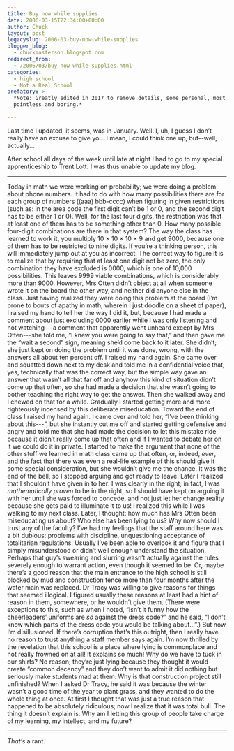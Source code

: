 ```yaml
---
title: Buy now while supplies
date: 2006-03-15T22:34:00+00:00
author: Chuck
layout: post
legacyslug: 2006-03-buy-now-while-supplies
blogger_blog:
  - chuckmasterson.blogspot.com
redirect_from:
  - /2006/03/buy-now-while-supplies.html
categories:
  - high school
  - Not a Real School
prefatory: >-
  *Note: Greatly edited in 2017 to remove details, some personal, most merely
  pointless and boring.*

---
```


Last time I updated, it seems, was in January. Well. I, uh, I guess I
don’t really have an excuse to give you. I mean, I could think one up,
but--well, actually...

After school all days of the week until late at night I had to go to my special
apprenticeship to Trent Lott. I was thus unable to update my blog.


* * *

Today in math we were working on probability; we were doing a problem about
phone numbers. It had to do with how many possibilities there are for each
group of numbers ((aaa) bbb-cccc) when figuring in given restrictions (such as:
in the area code the first digit can’t be 1 or 0, and the second digit
has to be either 1 or 0). Well, for the last four digits, the restriction was
that at least one of them has to be something other than 0. How many possible
four-digit combinations are there in that system? The way the class has learned
to work it, you multiply 10 × 10 × 10 × 9 and get 9000, because one of them has
to be restricted to nine digits. If you’re a thinking person, this will
immediately jump out at you as incorrect. The correct way to figure it is to
realize that by requiring that at least one digit not be zero, the only
combination they have excluded is 0000, which is one of 10,000 possibilities.
This leaves 9999 viable combinations, which is considerably more than 9000.
However, Mrs Otten didn’t object at all when someone wrote it on the
board the other way, and neither did anyone else in the class. Just having
realized they were doing this problem at the board (I’m prone to bouts of
apathy in math, wherein I just doodle on a sheet of paper), I raised my hand to
tell her the way I did it, but, because I had made a comment about just
excluding 0000 earlier while I was only listening and not watching---a
comment that apparently went unheard except by Mrs Otten---she told me,
“I knew you were going to say that,” and then gave me the
“wait a second” sign, meaning she’d come back to it later.
She didn’t; she just kept on doing the problem until it was done, wrong,
with the answers all about ten percent off. I raised my hand again. She came
over and squatted down next to my desk and told me in a confidential voice
that, yes, technically that was the correct way, but the simple way gave an
answer that wasn’t all that far off and anyhow this kind of situation
didn’t come up that often, so she had made a decision that she
wasn’t going to bother teaching the right way to get the answer. Then she
walked away and I chewed on that for a while. Gradually I started getting more
and more righteously incensed by this deliberate miseducation. Toward the end
of class I raised my hand again. I came over and told her, “I’ve
been thinking about this---”, but she instantly cut me off and
started getting defensive and angry and told me that she had made the decision
to let this mistake ride because it didn’t really come up that often and
if I wanted to debate her on it we could do it in private. I started to make
the argument that none of the other stuff we learned in math class came up that
often, or, indeed, _ever_, and the fact that there was even a real-life example
of this should give it some special consideration, but she wouldn’t give
me the chance. It was the end of the bell, so I stopped arguing and got ready
to leave. Later I realized that I shouldn’t have given in to her: I was
clearly in the right; in fact, I was _mathematically proven_ to be in the
right, so I should have kept on arguing it with her until she was forced to
concede, and not just let her change reality because she gets paid to
illuminate it to us! I realized this while I was walking to my next class.
Later, I thought: how much has Mrs Otten been miseducating us about? Who else
has been lying to us? Why now should I trust any of the faculty? I’ve had
my feelings that the staff around here was a bit dubious: problems with
discipline, unquestioning acceptance of totalitarian regulations. Usually
I’ve been able to overlook it and figure that I simply misunderstood or
didn’t well enough understand the situation. Perhaps that guy’s
swearing and slurring wasn’t actually against the rules severely enough
to warrant action, even though it seemed to be. Or, maybe there’s a good
reason that the main entrance to the high school is still blocked by mud and
construction fence more than four months after the water main was replaced. Dr
Tracy was willing to give reasons for things that seemed illogical. I figured
usually these reasons at least had a hint of reason in them, somewhere, or he
wouldn’t give them. (There were exceptions to this, such as when I noted,
“Isn’t it funny how the cheerleaders’ uniforms are _so_
against the dress code?” and he said, “I don’t know which
parts of the dress code you would be talking about…”.) But now
I’m disillusioned. If there’s corruption that’s this
outright, then I really have no reason to trust anything a staff member says
again. I’m now thrilled by the revelation that this school is a place
where lying is commonplace and not really frowned on at all! It explains so
much! Why do we have to tuck in our shirts? No reason; they’re just lying
because they thought it would create “common decency” and they
don’t want to admit it did nothing but seriously make students mad at
them. Why is that construction project still unfinished? When I asked Dr Tracy,
he said it was because the winter wasn’t a good time of the year to plant
grass, and they wanted to do the whole thing at once. At first I thought that
was just a true reason that happened to be absolutely ridiculous; now I realize
that it was total bull. The thing it doesn’t explain is: Why am I letting
this group of people take charge of my learning, my intellect, and my future?

* * *

_That’s_ a rant.
